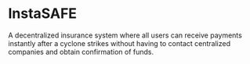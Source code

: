 # InstaSAFE

A decentralized insurance system where all users can receive payments instantly after a cyclone strikes without having to contact centralized companies and obtain confirmation of funds.

